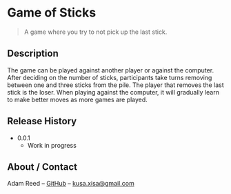 # Game of Sticks
> A game where you try to not pick up the last stick.

## Description

The game can be played against another player or against the computer. After deciding on the number of sticks, participants take turns removing between one and three sticks from the pile. The player that removes the last stick is the loser. When playing against the computer, it will gradually learn to make better moves as more games are played.

## Release History

* 0.0.1
    * Work in progress

## About / Contact

Adam Reed – [GitHub](https://github.com/adamcreed/)
 – <kusa.xisa@gmail.com>
